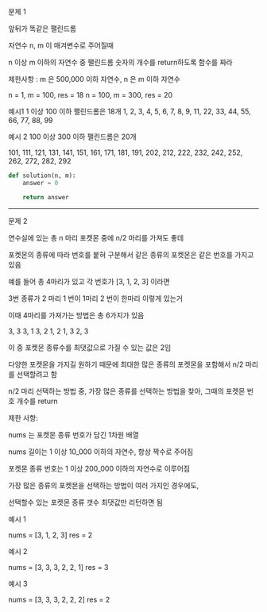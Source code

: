 문제 1

앞뒤가 똑같은 팰린드롬

자연수 n, m 이 매겨변수로 주어질때

n 이상 m 이하의 자연수 중 팰린드롬 숫자의 개수를 return하도록 함수를 짜라

제한사항 : m 은 500,000 이하 자연수, n 은 m 이하 자연수

n = 1, m = 100, res = 18
n = 100, m = 300, res = 20

예시1
1 이상 100 이하 팰린드롬은 18개
1, 2, 3, 4, 5, 6, 7, 8, 9, 11, 22, 33, 44, 55, 66, 77, 88, 99

예시 2
100 이상 300 이하 팰린드롬은 20개

101, 111, 121, 131, 141, 151, 161, 171, 181, 191,
202, 212, 222, 232, 242, 252, 262, 272, 282, 292

```py
def solution(n, m):
    answer = 0

    return answer
```

---

문제 2

연수실에 있는 총 n 마리 포켓몬 중에 n/2 마리를 가져도 좋데

포켓몬의 종류에 따라 번호를 붙혀 구분해서 같은 종류의 포켓몬은 같은 번호를 가지고 있음

예를 들어 총 4마리가 있고 각 번호가 [3, 1, 2, 3] 이라면

3번 종류가 2 마리 1 번이 1마리 2 번이 한마리 이렇게 있는거

이때 4마리를 가져가는 방법은 총 6가지가 있음

3, 3
3, 1
3, 2
1, 2
1, 3
2, 3

이 중 포켓몬 종류수를 최댓값으로 가질 수 있는 값은 2임

다양한 포켓몬을 가지길 원하기 때문에 최대한 많은 종류의 포켓몬을 포함해서 n/2 마리를 선택할려고 함

n/2 마리 선택하는 방법 중, 가장 많은 종류를 선택하는 방법을 찾아, 그때의 포켓몬 번호 개수를 return

제한 사항:

nums 는 포켓몬 종류 번호가 담긴 1차원 배열

nums 길이는 1 이상 10_000 이하의 자연수, 항상 짝수로 주어짐

포켓몬 종류 번호는 1 이상 200_000 이하의 자연수로 이루어짐

가장 많은 종류의 포켓몬을 선택하는 방법이 여러 가지인 경우에도,

선택할수 있는 포켓몬 종류 갯수 최댓값만 리턴하면 됨

예시 1

nums = [3, 1, 2, 3]
res = 2

예시 2

nums = [3, 3, 3, 2, 2, 1]
res = 3

예시 3

nums = [3, 3, 3, 2, 2, 2]
res = 2
